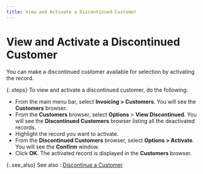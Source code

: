 ```yaml
---
title: View and Activate a Discontinued Customer
---
```


# View and Activate a Discontinued Customer


You can make a discontinued customer available for selection by activating  the record.


{:.steps}
To view and activate a discontinued customer,  do the following:

- From the main  menu bar, select **Invoicing &gt; Customers**.  You will see the **Customers** browser.
- From the **Customers** browser, select **Options**  > **View Discontinued**. You will  see the **Discontinued Customers** browser  listing all the deactivated records.
- Highlight the  record you want to activate.
- From the **Discontinued Customers** browser, select  **Options &gt; Activate**. You will  see the **Confirm** window.
- Click **OK**. The activated record is displayed  in the **Customers** browser.



{:.see_also}
See also
: [Discontinue  a Customer]({{site.mc_baseurl}}/discontinuing-a-customer/discontinuing_a_customer.html)
